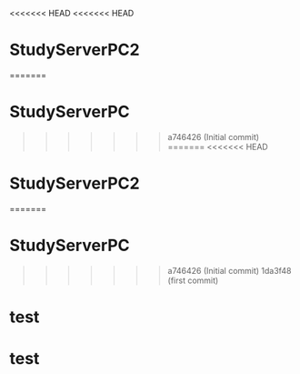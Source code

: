 <<<<<<< HEAD
<<<<<<< HEAD
# StudyServerPC2
=======
# StudyServerPC
>>>>>>> a746426 (Initial commit)
=======
<<<<<<< HEAD
# StudyServerPC2
=======
# StudyServerPC
>>>>>>> a746426 (Initial commit)
>>>>>>> 1da3f48 (first commit)
# test
# test
